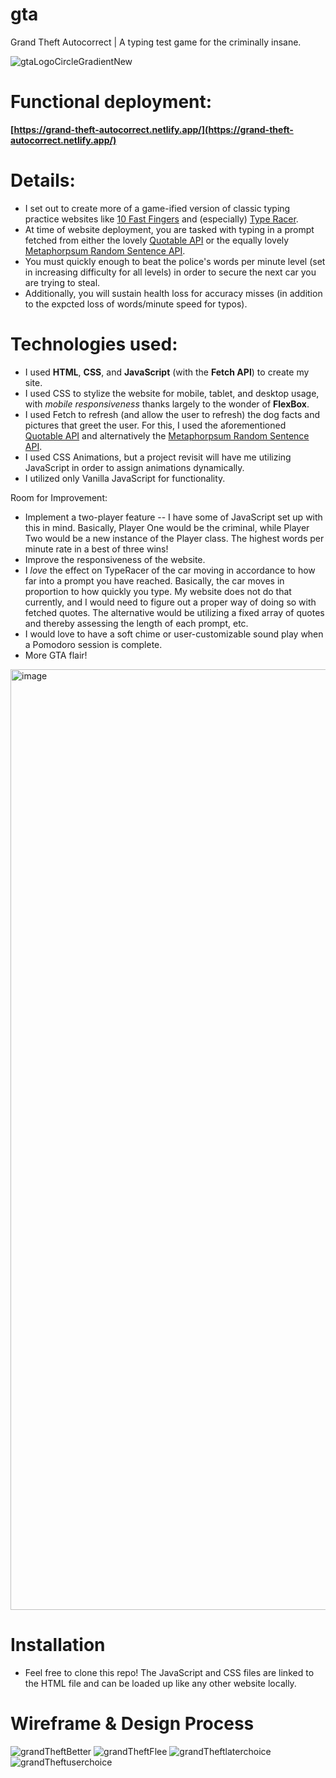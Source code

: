 # gta
Grand Theft Autocorrect | A typing test game for the criminally insane.

![gtaLogoCircleGradientNew](https://github.com/ianpmaher/gta/assets/120536234/ff1d47ce-e4fd-49a0-aed5-6c05155ecbfd)


# Functional deployment: 
**[https://grand-theft-autocorrect.netlify.app/](https://grand-theft-autocorrect.netlify.app/)**

# Details: 
* I set out to create more of a game-ified version of classic typing practice websites like [10 Fast Fingers](https://10fastfingers.com/typing-test/english) and (especially) [Type Racer](https://play.typeracer.com/).
* At time of website deployment, you are tasked with typing in a prompt fetched from either the lovely [Quotable API](https://github.com/lukePeavey/quotable) or the equally lovely [Metaphorpsum Random Sentence API](https://metaphorpsum.com/paragraphs/1/3).
* You must quickly enough to beat the police's words per minute level (set in increasing difficulty for all levels) in order to secure the next car you are trying to steal.
* Additionally, you will sustain health loss for accuracy misses (in addition to the expcted loss of words/minute speed for typos). 

# Technologies used:
* I used **HTML**, **CSS**, and **JavaScript** (with the **Fetch API**) to create my site. 
* I used CSS to stylize the website for mobile, tablet, and desktop usage, with *mobile responsiveness* thanks largely to the wonder of **FlexBox**. 
* I used Fetch to refresh (and allow the user to refresh) the dog facts and pictures that greet the user. For this, I used the aforementioned [Quotable API](https://github.com/lukePeavey/quotable) and alternatively the [Metaphorpsum Random Sentence API](https://metaphorpsum.com/paragraphs/1/3).
* I used CSS Animations, but a project revisit will have me utilizing JavaScript in order to assign animations dynamically.
* I utilized only Vanilla JavaScript for functionality.

Room for Improvement: 
* Implement a two-player feature -- I have some of JavaScript set up with this in mind. Basically, Player One would be the criminal, while Player Two would be a new instance of the Player class. The highest words per minute rate in a best of three wins!
* Improve the responsiveness of the website.  
* I *love* the effect on TypeRacer of the car moving in accordance to how far into a prompt you have reached. Basically, the car moves in proportion to how quickly you type. My website does not do that currently, and I would need to figure out a proper way of doing so with fetched quotes. The alternative would be utilizing a fixed array of quotes and thereby assessing the length of each prompt, etc. 
* I would love to have a soft chime or user-customizable sound play when a Pomodoro session is complete.
* More GTA flair!

<img width="1505" alt="image" src="https://github.com/ianpmaher/gta/assets/120536234/673eb284-84fd-416d-96b5-d84da3da786d">

# Installation
* Feel free to clone this repo! The JavaScript and CSS files are linked to the HTML file and can be loaded up like any other website locally.

# Wireframe & Design Process
![grandTheftBetter](https://github.com/ianpmaher/gta/assets/120536234/19757480-80cf-4198-9436-b05730d27650)
![grandTheftFlee](https://github.com/ianpmaher/gta/assets/120536234/df79b2c0-105c-4a3d-bfab-da38836799f3)
![grandTheftlaterchoice](https://github.com/ianpmaher/gta/assets/120536234/714c0dc9-895e-4cdb-be5c-2ecce324d777)
![grandTheftuserchoice](https://github.com/ianpmaher/gta/assets/120536234/c4bd0020-d54a-41d5-b819-c54b1f1ea421)

